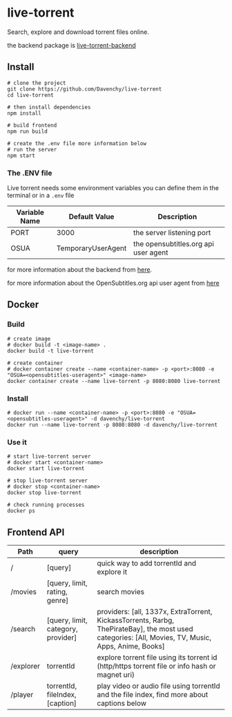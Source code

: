 # live-torrent

Search, explore and download torrent files online.

the backend package is [live-torrent-backend](https://github.com/Davenchy/live-torrent-backend)

## Install

```
# clone the project
git clone https://github.com/Davenchy/live-torrent
cd live-torrent

# then install dependencies
npm install

# build frontend
npm run build

# create the .env file more information below
# run the server
npm start
```

### The .ENV file

Live torrent needs some environment variables you can define them in the terminal or in a `.env` file

| Variable Name | Default Value | Description |
| ------------- | ------------- | ----------- |
| PORT | 3000 | the server listening port |
| OSUA | TemporaryUserAgent | the opensubtitles.org api user agent |

for more information about the backend from [here](https://github.com/Davenchy/live-torrent-backend/wiki/How-to-use#environment-variables).

for more information about the OpenSubtitles.org api user agent from [here](https://trac.opensubtitles.org/projects/opensubtitles/wiki/DevReadFirst)

## Docker

### Build

```
# create image
# docker build -t <image-name> .
docker build -t live-torrent

# create container
# docker container create --name <container-name> -p <port>:8080 -e "OSUA=<opensubtitles-useragent>" <image-name>
docker container create --name live-torrent -p 8080:8080 live-torrent
```

### Install

```
# docker run --name <container-name> -p <port>:8080 -e "OSUA=<opensubtitles-useragent>" -d davenchy/live-torrent
docker run --name live-torrent -p 8080:8080 -d davenchy/live-torrent
```

### Use it

```
# start live-torrent server
# docker start <container-name>
docker start live-torrent

# stop live-torrent server
# docker stop <container-name>
docker stop live-torrent

# check running processes
docker ps
```

## Frontend API

| Path      | query                              | description                                                                                                                                         |
| --------- | ---------------------------------- | --------------------------------------------------------------------------------------------------------------------------------------------------- |
| /         | [query]                            | quick way to add torrentId and explore it                                                                                                           |
| /movies   | [query, limit, rating, genre]      | search movies                                                                                                                                       |
| /search   | [query, limit, category, provider] | providers: [all, 1337x, ExtraTorrent, KickassTorrents, Rarbg, ThePirateBay], the most used categories: [All, Movies, TV, Music, Apps, Anime, Books] |
| /explorer | torrentId                          | explore torrent file using its torrent id (http/https torrent file or info hash or magnet uri)                                                      |
| /player   | torrentId, fileIndex, [caption]    | play video or audio file using torrentId and the file index, find more about captions below                                                         |

